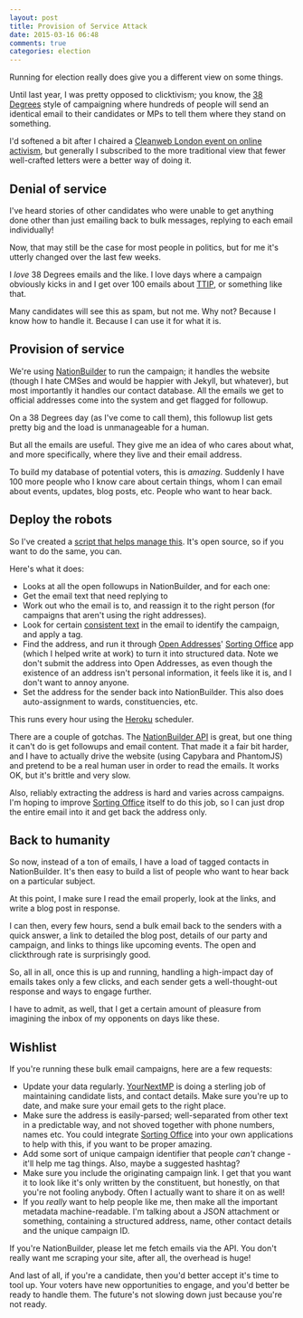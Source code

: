 ```yaml
---
layout: post
title: Provision of Service Attack
date: 2015-03-16 06:48
comments: true
categories: election
---
```


Running for election really does give you a different view on some things. 

Until last year, I was pretty opposed to clicktivism; you know, the [38 Degrees](http://38degrees.org.uk) style of campaigning
where hundreds of people will send an identical email to their candidates or MPs to
tell them where they stand on something.

I'd softened a bit after I chaired a [Cleanweb London event on online activism](https://www.youtube.com/watch?v=nUJGveEH6Po), but generally
I subscribed to the more traditional view that fewer well-crafted letters were a better 
way of doing it. 

## Denial of service

I've heard stories of other candidates who were unable to get anything done other than
just emailing back to bulk messages, replying to each email individually!

Now, that may still be the case for most people in politics, but for
me it's utterly changed over the last few weeks.

I *love* 38 Degrees emails and the like. I love days where
a campaign obviously kicks in and I get over 100 emails about [TTIP](http://www.somethingnew.org.uk/ttip_putting_corporations_first), or something
like that.

Many candidates will see this as spam, but not me. Why not? Because I know how to
handle it. Because I can use it
for what it is.

## Provision of service

We're using [NationBuilder](http://nationbuilder.com) to run the campaign; it handles the website (though I hate CMSes and
would be happier with Jekyll, but whatever), but most importantly it handles our contact
database. All the emails we get to official addresses come into the system and get
flagged for followup.

On a 38 Degrees day (as I've come to call them), this followup list gets pretty big
and the load is unmanageable for a human. 

But all the emails are useful. They give me an idea of who cares about what, and 
more specifically, where they live and their email address. 

To build my database of potential voters, this is *amazing*. Suddenly I have 100 more people
who I know care about certain things, whom I can email about events, updates, blog posts,
etc. People who want to hear back.

## Deploy the robots

So I've created a [script that helps manage this](https://github.com/SomethingNewUK/nb-email-processor).
It's open source, so if you want to do the same, you can.

Here's what it does:

 * Looks at all the open followups in NationBuilder, and for each one:
 * Get the email text that need replying to
 * Work out who the email is to, and reassign it to the right
    person (for campaigns that aren't using the right addresses).
 * Look for certain [consistent text](https://github.com/SomethingNewUK/nb-email-processor/blob/master/tags.yml) in the email to identify the campaign,
    and apply a tag.
 * Find the address, and run it through [Open Addresses](http://openaddressesuk.org)' [Sorting Office](http://sorting-office.openaddressesuk.org)
    app (which I helped write at work) to turn it into structured data. Note we don't
    submit the address into Open Addresses, as even though the existence of an address isn't personal information,  it feels like it is, and I don't want to annoy anyone.
 * Set the address for the sender back into NationBuilder. This also does auto-assignment
    to wards, constituencies, etc.

This runs every hour using the [Heroku](http://heroku.com) scheduler.

There are a couple of gotchas. The [NationBuilder API](http://nationbuilder.com/api_documentation) is great, but one thing it can't
do is get followups and email content. That made it a fair bit harder, and I have to actually
drive the website (using Capybara and PhantomJS) and pretend to be a real human user in order
to read the emails. It works OK, but it's brittle and very slow.

Also, reliably extracting the address is hard and varies across campaigns. I'm hoping to improve
[Sorting Office](http://sorting-office.openaddressesuk.org) itself to do this job, 
so I can just drop the entire email into it and get back the address only.

## Back to humanity

So now, instead of a ton of emails, I have a load of tagged contacts in NationBuilder. It's then
easy to build a list of people who want to hear back on a particular subject.

At this point, I make sure I read the email properly, look at the links, and write a blog post in response.

I can then, every few hours, send a bulk email back to the senders with a quick answer, 
a link to detailed the blog post, details of our party and campaign, and links to things 
like upcoming events. The open and clickthrough rate is surprisingly good.

So, all in all, once this is up and running, handling a high-impact day of emails takes only a few clicks, and each
sender gets a well-thought-out response and ways to engage further.

I have to admit, as well, that I get a certain amount of pleasure from imagining the inbox of my opponents on days like these.

## Wishlist

If you're running these bulk email campaigns, here are a few requests:

 * Update your data regularly. [YourNextMP](http://yournextmp.com) is doing a sterling job of maintaining
   candidate lists, and contact details. Make sure you're up to date, and make sure
   your email gets to the right place.
 * Make sure the address is easily-parsed; well-separated from other text 
   in a predictable way, and not shoved together with phone numbers, names etc. You could
   integrate [Sorting Office](http://sorting-office.openaddressesuk.org) into your 
   own applications to help with this, if you want to be proper amazing.
 * Add some sort of unique campaign identifier that people *can't* change - it'll help
   me tag things. Also, maybe a suggested hashtag?
 * Make sure you include the originating campaign link. I get that you want it to look
   like it's only written by the constituent, but honestly, on that you're not fooling anybody. 
   Often I actually want to share it on as well!
 * If you *really* want to help people like me, then make all the important metadata
   machine-readable. I'm talking about a JSON attachment or something, containing 
   a structured address, name, other contact details and the unique campaign ID.
 
If you're NationBuilder, please let me fetch emails via the API. You don't really want me
scraping your site, after all, the overhead is huge!

And last of all, if you're a candidate, then you'd better accept it's time to tool up.
Your voters have new opportunities to engage, and you'd better be ready to handle them.
The future's not slowing down just because you're not ready.